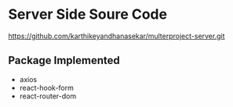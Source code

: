 # Server Side Soure Code

https://github.com/karthikeyandhanasekar/multerproject-server.git

## Package Implemented

- axios
- react-hook-form
- react-router-dom
